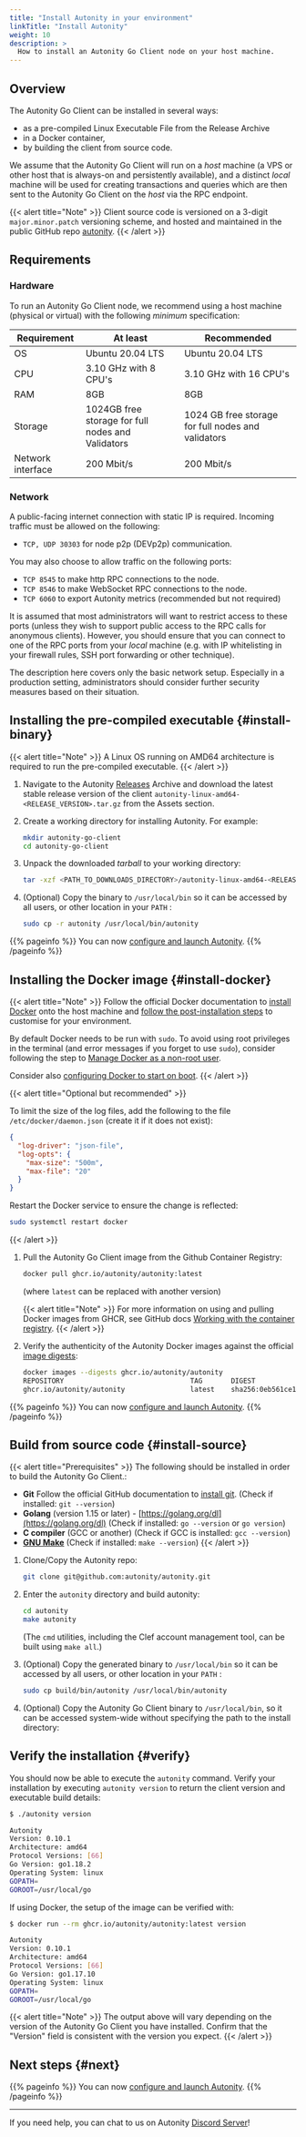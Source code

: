 ```yaml
---
title: "Install Autonity in your environment"
linkTitle: "Install Autonity"
weight: 10
description: >
  How to install an Autonity Go Client node on your host machine.
---
```


## Overview

The Autonity Go Client can be installed in several ways:

- as a pre-compiled Linux Executable File from the Release Archive
- in a Docker container,
- by building the client from source code.

We assume that the Autonity Go Client will run on a _host_ machine (a VPS or other host that is always-on and persistently available), and a distinct _local_ machine will be used for creating transactions and queries which are then sent to the Autonity Go Client on the _host_ via the RPC endpoint.

{{< alert title="Note" >}}
Client source code is versioned on a 3-digit `major.minor.patch` versioning scheme, and hosted and maintained in the public GitHub repo [autonity](https://github.com/autonity/autonity/).
{{< /alert >}}

## Requirements

### Hardware

To run an Autonity Go Client node, we recommend using a host machine (physical or virtual) with the following _minimum_ specification:

| Requirement	 | At least | Recommended|
|-------------|----------|------------|
| OS | Ubuntu 20.04	LTS | Ubuntu 20.04 LTS |
| CPU | 3.10 GHz with 8 CPU's | 3.10 GHz with 16 CPU's |
| RAM | 8GB | 8GB |
| Storage | 1024GB free storage for full nodes and Validators | 1024 GB free storage for full nodes and validators |
| Network interface	| 200 Mbit/s | 200 Mbit/s |

### Network

A public-facing internet connection with static IP is required.  Incoming traffic must be allowed on the following:
* `TCP, UDP 30303` for node p2p (DEVp2p) communication.

You may also choose to allow traffic on the following ports:
* `TCP 8545` to make http RPC connections to the node.
* `TCP 8546` to make WebSocket RPC connections to the node.
* `TCP 6060` to export Autonity metrics (recommended but not required)

<!-- who collects the metrics? -->

It is assumed that most administrators will want to restrict access to these ports (unless they wish to support public access to the RPC calls for anonymous clients).  However, you should ensure that you can connect to one of the RPC ports from your _local_ machine (e.g. with IP whitelisting in your firewall rules, SSH port forwarding or other technique).

The description here covers only the basic network setup. Especially in a production setting, administrators should consider further security measures based on their situation.

## Installing the pre-compiled executable {#install-binary}

{{< alert title="Note" >}}
  A Linux OS running on AMD64 architecture is required to run the pre-compiled executable.
{{< /alert >}}

1. Navigate to the Autonity [Releases](https://github.com/autonity/autonity/releases) Archive and download the latest stable release version of the client `autonity-linux-amd64-<RELEASE_VERSION>.tar.gz` from the Assets section.

2. Create a working directory for installing Autonity. For example:

    ```bash
    mkdir autonity-go-client
    cd autonity-go-client
    ```

3. Unpack the downloaded _tarball_ to your working directory:

    ```bash
    tar -xzf <PATH_TO_DOWNLOADS_DIRECTORY>/autonity-linux-amd64-<RELEASE_VERSION>.tar.gz
    ```

4. (Optional) Copy the binary to `/usr/local/bin` so it can be accessed by all users, or other location in your `PATH` :

    ```bash
    sudo cp -r autonity /usr/local/bin/autonity
    ```

{{% pageinfo %}}
You can now [configure and launch Autonity](/node-operators/run-aut/#run-binary).
{{% /pageinfo %}}

## Installing the Docker image {#install-docker}

{{< alert title="Note" >}}
Follow the official Docker documentation to [install Docker](https://docs.docker.com/engine/install/) onto the host machine and [follow the post-installation steps](https://docs.docker.com/engine/install/linux-postinstall/) to customise for your environment.

By default Docker needs to be run with `sudo`. To avoid using root privileges in the terminal (and error messages if you forget to use `sudo`), consider following the step to [Manage Docker as a non-root user](https://docs.docker.com/engine/install/linux-postinstall/#manage-docker-as-a-non-root-user).

Consider also [configuring Docker to start on boot](https://docs.docker.com/engine/install/linux-postinstall/#configure-docker-to-start-on-boot).
{{< /alert >}}

{{< alert title="Optional but recommended" >}}

To limit the size of the log files, add the following to the file `/etc/docker/daemon.json` (create it if it does not exist):

```json
{
  "log-driver": "json-file",
  "log-opts": {
    "max-size": "500m",
    "max-file": "20"
  }
}
```

Restart the Docker service to ensure the change is reflected:

``` bash
sudo systemctl restart docker
```
{{< /alert >}}

1. Pull the Autonity Go Client image from the Github Container Registry:
    ```bash
    docker pull ghcr.io/autonity/autonity:latest
    ```

   (where `latest` can be replaced with another version)

   {{< alert title="Note" >}}
   For more information on using and pulling Docker images from GHCR, see GitHub docs [Working with the container registry](https://docs.github.com/en/packages/working-with-a-github-packages-registry/working-with-the-container-registry).
   {{< /alert >}}

1. Verify the authenticity of the Autonity Docker images against the official [image digests](https://github.com/autonity/autonity/pkgs/container/autonity/versions):

    ```bash
    docker images --digests ghcr.io/autonity/autonity
    REPOSITORY                               TAG       DIGEST                                                                    IMAGE ID       CREATED        SIZE
    ghcr.io/autonity/autonity                latest    sha256:0eb561ce19ed3617038b022db89586f40abb9580cb0c4cd5f28a7ce74728a3d4   3375da450343   3 weeks ago    51.7MB
    ```

{{% pageinfo %}}
You can now [configure and launch Autonity](/node-operators/run-aut/#run-docker).
{{% /pageinfo %}}

## Build from source code {#install-source}

{{< alert title="Prerequisites" >}}
The following should be installed in order to build the Autonity Go Client.:
- **Git** Follow the official GitHub documentation to [install git](https://git-scm.com/book/en/v2/Getting-Started-Installing-Git). (Check if installed:  `git --version`)
- **Golang** (version 1.15 or later) - [https://golang.org/dl](https://golang.org/dl) (Check if installed:  `go --version` or `go version`)
- **C compiler** (GCC or another) (Check if GCC is installed:  `gcc --version`)
- [**GNU Make**](https://www.gnu.org/software/make/) (Check if installed:  `make --version`)
{{< /alert >}}


1. Clone/Copy the Autonity repo:

    ```bash
    git clone git@github.com:autonity/autonity.git
    ```

1. Enter the `autonity` directory and build autonity:

    ```bash
    cd autonity
    make autonity
    ```

    (The `cmd` utilities, including the Clef account management tool, can be built using `make all`.)

1. (Optional) Copy the generated binary to `/usr/local/bin` so it can be accessed by all users, or other location in your `PATH` :

    ```bash
    sudo cp build/bin/autonity /usr/local/bin/autonity
    ```

1. (Optional) Copy the Autonity Go Client binary to `/usr/local/bin`, so it can be accessed system-wide without specifying the path to the install directory:

## Verify the installation {#verify}

You should now be able to execute the `autonity` command.  Verify your installation by executing `autonity version` to return the client version and executable build details:

```bash
$ ./autonity version
```
```bash
Autonity
Version: 0.10.1
Architecture: amd64
Protocol Versions: [66]
Go Version: go1.18.2
Operating System: linux
GOPATH=
GOROOT=/usr/local/go
```

<!-- TODO: Check this works -->

If using Docker, the setup of the image can be verified with:

```bash
$ docker run --rm ghcr.io/autonity/autonity:latest version
```
```bash
Autonity
Version: 0.10.1
Architecture: amd64
Protocol Versions: [66]
Go Version: go1.17.10
Operating System: linux
GOPATH=
GOROOT=/usr/local/go
```

{{< alert title="Note" >}}
The output above will vary depending on the version of the Autonity Go Client you have installed.  Confirm that the "Version" field is consistent with the version you expect.
{{< /alert >}}

## Next steps {#next}

{{% pageinfo %}}
You can now [configure and launch Autonity](/node-operators/run-aut/#run-binary).
{{% /pageinfo %}}


------------------------------------------------

If you need help, you can chat to us on Autonity [Discord Server](https://discord.gg/autonity)!
